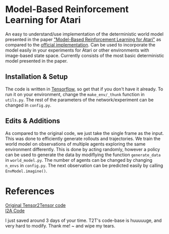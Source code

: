 # Model-Based Reinforcement Learning for Atari

An easy to understand/use implementation of the deterministic world model presented in the paper ["Model-Based Reinforcement Learning for Atari"](https://arxiv.org/abs/1903.00374) as compared to the [official implementation](https://github.com/tensorflow/tensor2tensor/tree/master/tensor2tensor/rl). Can be used to incorporate the model easily in your experiments for Atari or other environments with image-based state space. Currently consists of the most basic deterministic model presented in the paper. 

## Installation & Setup
 
The code is written in [Tensorflow](http://tensorflow.org/), so get that if you don't have it already. To run it on your environment, change the `make_env/_thunk` function in `utils.py`. The rest of the parameters of the network/experiment can be changed in `config.py`.  

## Edits & Additions

As compared to the original code, we just take the single frame as the input. This was done to efficiently generate rollouts and trajectories. We train the world model on observations of multiple agents exploring the same environment differently. This is done by acting randomly, however a policy can be used to generate the data by modiflying the function `generate_data` in `world_model.py`. The number of agents can be changed by changing `n_envs` in `config.py`. The next observation can be predicted easily by calling `EnvModel.imagine()`.

# References
[Original Tensor2Tensor code](https://github.com/tensorflow/tensor2tensor/tree/master/tensor2tensor/rl)<br>
[I2A Code](https://github.com/gitlimlab/i2a-tf)

I just saved around 3 days of your time. T2T's code-base is huuuuuge, and very hard to modify. Thank me! ~ and wipe my tears.

